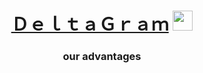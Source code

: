<h1 align="center"><a href="t.me/DeltaGramOff" target="_blank">ＤｅｌｔａＧｒａｍ</a> 
<img src="https://github.com/blackcater/blackcater/raw/main/images/Hi.gif" height="32"/></h1>
<h3 align="center">our advantages</h3>
